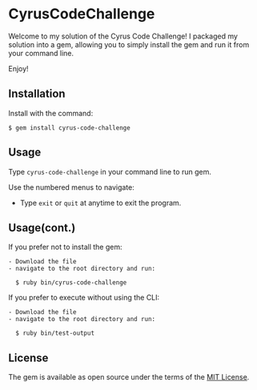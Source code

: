 # CyrusCodeChallenge

Welcome to my solution of the Cyrus Code Challenge! I packaged my solution into a gem, allowing you to simply install the gem and run it from your command line.

Enjoy!

## Installation

Install with the command:

    $ gem install cyrus-code-challenge

## Usage

Type `cyrus-code-challenge` in your command line to run gem.

Use the numbered menus to navigate:
- Type `exit` or `quit` at anytime to exit the program.

## Usage(cont.)

If you prefer not to install the gem:
    
    - Download the file
    - navigate to the root directory and run:

      $ ruby bin/cyrus-code-challenge

If you prefer to execute without using the CLI:

    - Download the file
    - navigate to the root directory and run:

      $ ruby bin/test-output

## License

The gem is available as open source under the terms of the [MIT License](http://opensource.org/licenses/MIT).
